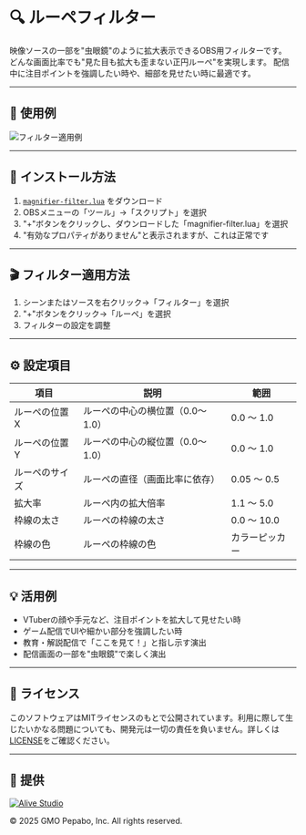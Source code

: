 # 🔍 ルーペフィルター

映像ソースの一部を"虫眼鏡"のように拡大表示できるOBS用フィルターです。
どんな画面比率でも"見た目も拡大も歪まない正円ルーペ"を実現します。
配信中に注目ポイントを強調したい時や、細部を見せたい時に最適です。

---

## 🎥 使用例

![フィルター適用例](./magnifier-filter.gif)

---

## 🔧 インストール方法

1. [`magnifier-filter.lua`](./magnifier-filter.lua) をダウンロード
2. OBSメニューの「ツール」→「スクリプト」を選択
3. "+"ボタンをクリックし、ダウンロードした「magnifier-filter.lua」を選択
4. "有効なプロパティがありません"と表示されますが、これは正常です

---

## 🎬 フィルター適用方法

1. シーンまたはソースを右クリック→「フィルター」を選択
2. "+"ボタンをクリック→「ルーペ」を選択
3. フィルターの設定を調整

---

## ⚙️ 設定項目

| 項目             | 説明                                 | 範囲           |
|------------------|--------------------------------------|----------------|
| ルーペの位置 X    | ルーペの中心の横位置（0.0～1.0）     | 0.0 ～ 1.0     |
| ルーペの位置 Y    | ルーペの中心の縦位置（0.0～1.0）     | 0.0 ～ 1.0     |
| ルーペのサイズ    | ルーペの直径（画面比率に依存）        | 0.05 ～ 0.5    |
| 拡大率           | ルーペ内の拡大倍率                   | 1.1 ～ 5.0     |
| 枠線の太さ        | ルーペの枠線の太さ                   | 0.0 ～ 10.0    |
| 枠線の色          | ルーペの枠線の色                     | カラーピッカー |

---

## 💡 活用例

- VTuberの顔や手元など、注目ポイントを拡大して見せたい時
- ゲーム配信でUIや細かい部分を強調したい時
- 教育・解説配信で「ここを見て！」と指し示す演出
- 配信画面の一部を"虫眼鏡"で楽しく演出

---

## 📝 ライセンス

このソフトウェアはMITライセンスのもとで公開されています。利用に際して生じたいかなる問題についても、開発元は一切の責任を負いません。詳しくは[LICENSE](../../LICENSE)をご確認ください。

---

## 🎯 提供

[![Alive Studio](../../assets/alive-studio-logo.png)](https://alive-project.com/studio)

© 2025 GMO Pepabo, Inc. All rights reserved. 